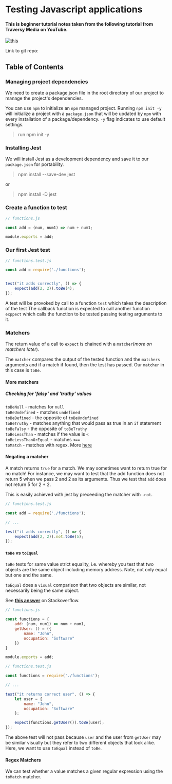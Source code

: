 # Testing Javascript applications

#### This is beginner tutorial notes taken from the following tutorial from Traversy Media on YouTube.

[![this](https://img.youtube.com/vi/7r4xVDI2vho/maxresdefault.jpg)](https://www.youtube.com/watch?v=7r4xVDI2vho 'Testing JavaScript with Jest')

Link to git repo:

## Table of Contents


### Managing project dependencies
We need to create a package.json file in the root directory of our project to manage the project's dependencies.

You can use `npm` to initialize an `npm` managed project. Running `npm init -y` will initialize a project with a `package.json` that will be updated by `npm` with every installation of a package/dependency. `-y` flag indicates to use default settings.

> run npm init -y

### Installing Jest
We will install Jest as a development dependency and save it to our `package.json` for portability.

> npm install --save-dev jest

or
> npm install -D jest


### Create a function to test

```js
// functions.js

const add = (num, num1) => num + num1;

module.exports = add;
```

### Our first Jest test

```js
// functions.test.js

const add = require('./functions');


test("it adds correctly", () => {
    expect(add(2, 2)).toBe(4);
});

```

A test will be provoked by call to a function `test` which takes the description of the test The callback function is expected to call another function `exppect` which calls the function to be tested passing testing arguments to it.

### Matchers

The return value of a call to `expect` is chained with a `matcher`(*more on matchers later*).

The `matcher` compares the output of the tested function and the `matchers` arguments and if a match if found, then the test has passed. Our `matcher` in this case is `toBe`.

#### More matchers
##### Checking for 'falsy' and 'truthy' values
`toBeNull` - matches for `null`\
`toBeUndefined` - matches `undefined`\
`toBeDefined` - the opposite of `toBeUndefined`\
`toBeTruthy` - matches anything that would pass as true in an `if` statement\
`toBeFalsy` - the opposite of `toBeTruthy`\
`toBeLessThan` - matches if the value is `<`\
`toBeLessThanOrEqual` - matches `<==`\
`toMatch` - matches with regex. More [here](#regex-matchers)


#### Negating a matcher
A match returns `true` for a match. We may sometimes want to return true for no match! For instance, we may want to test that the add function does not return 5 when we pass 2 and 2 as its arguments. Thus we test that `add` does not return 5 for 2 + 2.

This is easily achieved with jest by preceeding the matcher with `.not`.

```js
// functions.test.js

const add = require('./functions');

// ...

test("it adds correctly", () => {
    expect(add(2, 2)).not.toBe(5);
});
```

#### `toBe` vs `toEqual`

`toBe` tests for same value strict equality, i.e. whereby you test that two objects are the same object including memory address. Note, not only equal but one and the same.

`toEqual` does a `visual` comparison that two objects are similar, not necessarily being the same object.

See [**this answer**](https://stackoverflow.com/a/50693976/6951110, 'toBe vs toEqual') on Stackoverflow.

```js
// functions.js

const functions = {
    add: (num, num1) => num + num1,
    getUser: () = ({
        name: "John",
        occupation: "Software"
    })
}

module.exports = add;
```

```js
// functions.test.js

const functions = require('./functions');

// ...

test("it returns correct user", () => {
    let user = {
        name: "John",
        occupation: "Software"
    };

    expect(functions.getUser()).toBe(user);
});
```

The above test will not pass because `user` and the user from `getUser` may be similar visually but they refer to two different objects that look alike. Here, we want to use `toEqual` instead of `toBe`.


#### Regex Matchers
We can test whether a value matches a given regular expression using the `toMatch` matcher.
